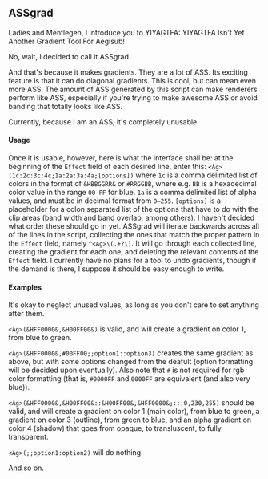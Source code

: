 ﻿ASSgrad
-------

Ladies and Mentlegen, I introduce you to YIYAGTFA: YIYAGTFA Isn't Yet Another Gradient Tool For Aegisub!

No, wait, I decided to call it ASSgrad.

And that's because it makes gradients. They are a lot of ASS. Its exciting feature is that it can do diagonal gradients. This is cool, but can mean even more ASS. The amount of ASS generated by this script can make renderers perform like ASS, especially if you're trying to make awesome ASS or avoid banding that totally looks like ASS.

Currently, because I am an ASS, it's completely unusable.

#### Usage ####

Once it is usable, however, here is what the interface shall be: at the beginning of the `Effect` field of each desired line, enter this: `<Ag>(1c:2c:3c:4c;1a:2a:3a:4a;[options])` where `1c` is a comma delimited list of colors in the format of `&HBBGGRR&` or `#RRGGBB`, where e.g. `BB` is a hexadecimal color value in the range `00–FF` for blue. `1a` is a comma delimited list of alpha values, and must be in decimal format from `0–255`. `[options]` is a placeholder for a colon separated list of the options that have to do with the clip areas (band width and band overlap, among others). I haven't decided what order these should go in yet. ASSgrad will iterate backwards across all of the lines in the script, collecting the ones that match the proper pattern in the `Effect` field, namely `^<Ag>\(.+?\)`. It will go through each collected line, creating the gradient for each one, and deleting the relevant contents of the `Effect` field. I currently have no plans for a tool to undo gradients, though if the demand is there, I suppose it should be easy enough to write.

#### Examples ####

It's okay to neglect unused values, as long as you don't care to set anything after them.

`<Ag>(&HFF0000&,&H00FF00&)` is valid, and will create a gradient on color 1, from blue to green.

`<Ag>(&HFF0000&,#00FF00;;option1::option3)` creates the same gradient as above, but with some options changed from the deafult (option formatting will be decided upon eventually). Also note that `#` is not required for rgb color formatting (that is, `#0000FF` and `0000FF` are equivalent (and also very blue)).

`<Ag>(&HFF0000&,&H00FF00&::&H00FF00&,&HFF0000&;:::0,230,255)` should be valid, and will create a gradient on color 1 (main color), from blue to green, a gradient on color 3 (outline), from green to blue, and an alpha gradient on color 4 (shadow) that goes from opaque, to transluscent, to fully transparent.

`<Ag>(;;option1:option2)` will do nothing.

And so on.
